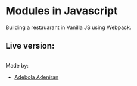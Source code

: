 # Modules in Javascript

Building a restauarant in Vanilla JS using Webpack.


## Live version:

```

```

Made by:

+ [Adebola Adeniran](https://github.com/onedebos) 